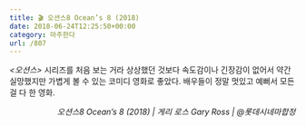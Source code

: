 ```yaml
---
title: 🎬 오션스8 Ocean’s 8 (2018)
date: 2018-06-24T12:25:50+00:00
category: 마주한다
url: /807
---
```


_<오션스>_ 시리즈를 처음 보는 거라 상상했던 것보다 속도감이나 긴장감이 없어서 약간 실망했지만 가볍게 볼 수 있는 코미디 영화로 좋았다. 배우들이 정말 멋있고 예뻐서 모든 걸 다 한 영화.

<p style="text-align:right">
  <em>오션스8 Ocean&#8217;s 8 (2018) | 게리 로스 Gary Ross</em><em>&nbsp;| @롯데시네마합정<br /></em>
</p>